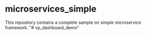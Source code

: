 # microservices_simple
This repository contains a complete sample on simple microservice framework.
"# vp_dashboard_demo" 
